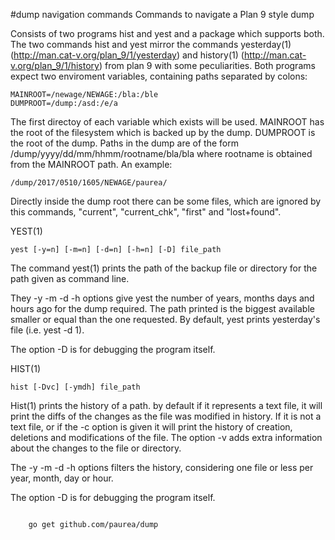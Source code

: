 #dump navigation commands
Commands to navigate a Plan 9 style dump

Consists of two programs hist and yest and a package which supports both.
The two commands hist and yest mirror the commands yesterday(1) (http://man.cat-v.org/plan_9/1/yesterday)
and history(1) (http://man.cat-v.org/plan_9/1/history) from plan 9 with some peculiarities.
Both programs expect two enviroment variables, containing paths separated by colons:

	MAINROOT=/newage/NEWAGE:/bla:/ble
	DUMPROOT=/dump:/asd:/e/a

The first directoy of each variable which exists will be used. MAINROOT has the root of the
filesystem which is backed up by the dump. DUMPROOT is the root of the dump. Paths in the dump
are of the form	/dump/yyyy/dd/mm/hhmm/rootname/bla/bla where rootname is obtained from
the MAINROOT path. An example:

	/dump/2017/0510/1605/NEWAGE/paurea/

Directly inside the dump root there can be some files, which are ignored by this commands, 
"current", "current_chk", "first" and "lost+found".

YEST(1)

	yest [-y=n] [-m=n] [-d=n] [-h=n] [-D] file_path

The command yest(1) prints the path of the backup file or directory for the path given as
command line.

They -y -m -d -h options give yest the number of years, months days and hours ago
for the dump required. The path printed is the biggest available smaller or equal than the
one requested. By default, yest prints yesterday's file (i.e. yest -d 1).

 The option -D is for debugging the program itself.

HIST(1)

	hist [-Dvc] [-ymdh] file_path

Hist(1) prints the history of a path. by default if it represents a text file, it will print the diffs
of the changes as the file was modified in history. If it is not a text file, or if the -c option is given
it will print the history of creation, deletions and modifications of the file.
 The option -v adds extra information about the changes to the file or directory.

The -y -m -d -h options filters the history, considering one file or less per year, month, day or hour.

 The option -D is for debugging the program itself.

```

    go get github.com/paurea/dump
